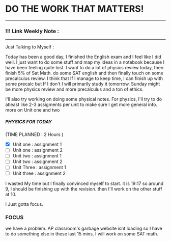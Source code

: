 
# DO THE WORK THAT MATTERS!

--- 
### !!! Link Weekly Note : 
---

Just Talking to Myself : 

Today has been a good day,  I finished the English exam and I feel like I did well. I just want to do some stuff and map my ideas in a notebook because I have been feeling quite lost.  I want to do a lot of physics review today, then finish 5% of Sat Math. do some SAT english and then finally touch on some precalculus review. I think that If  I manage to keep time, I can finish up with some precalc but If I don't I will primarily study it tomorrow. Sunday might be more physics review and more precalculus and a ton of ethics. 

I'll also try working on doing some physical notes. 
For physics, I'll try to do atleast like 2-3 assigments per unit to make sure I get more general info. more on Unit one and two 

##### PHYSICS FOR TODAY
(TIME PLANNED : 2 Hours )
- [x] Unit one : assignment 1
- [ ] Unit one : assignment 2
- [ ] Unit two : assignment 1
- [ ] Unit two : assignment 2
- [ ] Unit Three : assignment 1
- [ ] Unit three : assignment 2

I wasted My time but I finally convinced myself to start. it is 19:17 so around 9, I should be finishing up with the revision. then I'll work on the other stuff at 10. 

 I Just gotta focus. 
 ### FOCUS 

we have a problem. AP classroom's garbage website isnt loading so I have to do something else in these last 15 mins. I will work on some SAT math. 






